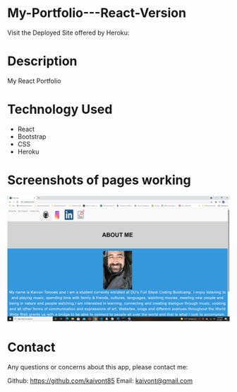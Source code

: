 # My-Portfolio---React-Version

Visit the Deployed Site offered by Heroku: 


# Description

My React Portfolio


# Technology Used

- React
- Bootstrap
- CSS
- Heroku

# Screenshots of pages working

<img src="kaivons-react-portfolio/src/images/landingpage.png" alt="screenshot" style="max-width:100%;">






# Contact 

Any questions or concerns about this app, please contact me:

Github: https://github.com/kaivont85
Email: kaivont@gmail.com
